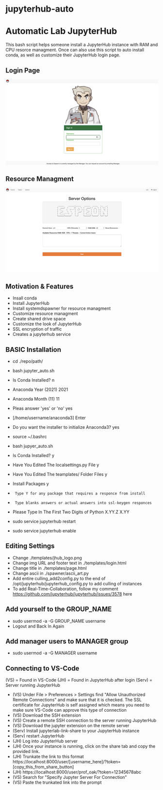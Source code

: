 # jupyterhub-auto

Automatic Lab JupyterHub
========================

This bash script helps someone install a JupyterHub instance with RAM and CPU resorce managment. Once can also use this script to auto install conda, as well as customize their JupyterHub login page.

Login Page
-----------
![Screenshot](./figures/login.png)

Resource Managment
-------------------
![Screenshot](./figures/manager.png)


Motivation & Features
---------------------

- Insall conda
- Install JupyterHub
- Install systemdspawner for resource managment
- Customize resource managment
- Create shared drive space
- Customize the look of JupyterHub
- SSL encryption of traffic
- Creates a jupyterhub service

BASIC Installation
------------------

- cd ./repo/path/
- bash jupyter_auto.sh

- Is Conda Installed? n
- Anaconda Year (2021) 2021
- Anaconda Month (11) 11
- Pleas answer 'yes' or 'no' yes
- [/home/username/anaconda3] Enter
- Do you want the installer to initialize Anaconda3? yes
- source ~/.bashrc
- bash jupyer_auto.sh
- Is Conda Installed? y
- Have You Edited The localsettings.py File y
- Have You Edited The teamplates/ Folder Files y
- Install Packages y
-      Type Y for any package that requires a responce from install
-      Type blanks answers or actual answers into ssl-keygen responces
- Please Type In The First Two Digits of Python X.YY.Z   X.YY
- sudo service jupyterhub restart
- sudo service jupyterhub enable


Editing Settings
-----------------

- Change ./templates/jhub_logo.png
- Change img URL and footer text in ./templates/login.html
- Change title in ./templates/page.html
- Change ascii in ./spawner/ascii_art.py
- Add entire culling_add2config.py to the end of /opt/jupyterhub/jupyterhub_config.py to add culling of instances
- To add Real-Time-Collaboration, follow my comment https://github.com/jupyterhub/jupyterhub/issues/3578 here


Add yourself to the GROUP_NAME
------------------------------

- sudo usermod -a -G GROUP_NAME username
- Logout and Back In Again


Add manager users to MANAGER group
----------------------------------

- sudo usermod -a -G MANAGER username


Connecting to VS-Code
---------------------

(VS) = Found in VS-Code
(JH) = Found in JupyterHub after login
(Serv) = Server running JupyterHub

- (VS) Under File > Preferences > Settings find "Allow Unauthorized Remote Connections" and make sure that it is checked. The SSL certificate for JupyterHub is self assigned which means you need to make sure VS-Code can approve this type of connection
- (VS) Download the SSH extension
- (VS) Create a remote SSH connection to the server running JupyterHub
- (VS) Download the jupyter extension on the remote server
- (Serv) Install jupyterlab-link-share to your JupyterHub instance
- (Serv) restart JupyterHub
- (JH) Log into JupyterHub server
- (JH) Once your instance is running, click on the share tab and copy the provided link.
- (JH) Trunkate the link to this format https://localhost:8000/user/[username_here]/?token=[copy_this_from_share_button]
- (JH) https://localhost:8000/user/prof_oak/?token=12345678abc
- (VS) Search for "Specify Jupyter Server For Connection"
- (VS) Paste the trunkated link into the prompt
